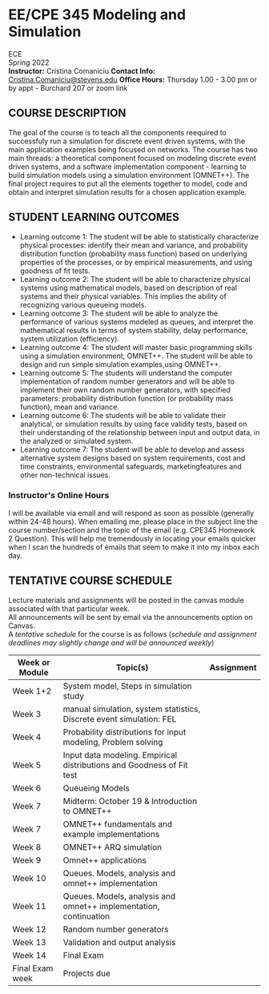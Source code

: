 # EE/CPE 345 Modeling and Simulation

ECE </br>
Spring 2022 </br>
**Instructor:** Cristina Comaniciu
**Contact Info:** Cristina.Comaniciu@stevens.edu
**Office Hours:** Thursday 1.00 - 3.00 pm or by appt - Burchard 207 or zoom link

## COURSE DESCRIPTION

The goal of the course is to teach all the components reequired to successfuly run a simulation for discrete event driven systems, with the main application examples being focused on networks. The course has two main threads: a theoretical component focused on modeling discrete event driven systems, and a software implementation component - learning to build simulation models using a simulation environment (OMNET++). The final project requires to put all the elements together to model, code and obtain and interpret simulation results for a chosen application example.

## STUDENT LEARNING OUTCOMES

* Learning outcome 1: The student will be able to statistically characterize physical processes: identify their mean and variance, and probability distribution function (probability mass function) based on underlying properties of the processes, or by empirical measurements, and using goodness of fit tests.
* Learning outcome 2: The student will be able to characterize physical systems using mathematical models, based on description of real systems and their physical variables. This implies the ability of recognizing various queueing models.
* Learning outcome 3: The student will be able to analyze the performance of various systems modeled as queues, and interpret the mathematical results in terms of system stability, delay performance, system utilization (efficiency).
* Learning outcome 4: The student will master basic programming skills using a simulation environment, OMNET++. The student will be able to design and run simple simulation examples,using OMNET++.
* Learning outcome 5: The students will understand the computer implementation of random number generators and will be able to implement their own random number generators, with specified parameters: probability distribution function (or probability mass function), mean and variance.
* Learning outcome 6: The students will be able to validate their analytical, or simulation results by using face validity tests, based on their understanding of the relationship between input and output data, in the analyzed or simulated system.
* Learning outcome 7: The student will be able to develop and assess alternative system designs based on system requirements, cost and time constraints, environmental safeguards, marketingfeatures and other non-technical issues.

### Instructor's Online Hours

I will be available via email and will respond as soon as possible (generally within 24-48 hours). When emailing me, please place in the subject line the course number/section and the topic of the email (e.g. CPE345 Homework 2 Question). This will help me tremendously in locating your emails quicker when I scan the hundreds of emails that seem to make it into my inbox each day.

## TENTATIVE COURSE SCHEDULE

Lecture materials and assignments will be posted in the canvas module associated with that particular week. </br>
All announcements will be sent by email via the announcements option on Canvas. </br>
A *tentative schedule* for the course is as follows (*schedule and assignment deadlines may slightly change and will be announced weekly*)

| Week or Module | Topic(s) | Assignment
| --- | --- | --- |
| Week 1+2 | System model, Steps in simulation study | |
| Week 3 | manual simulation, system statistics, Discrete event simulation: FEL | |
| Week 4 | Probability distributions for input modeling, Problem solving | |
| Week 5 | Input data modeling. Empirical distributions and Goodness of Fit test | |
| Week 6 | Queueing Models | |
| Week 7 | Midterm: October 19 & Introduction to OMNET++ | |
| Week 7 | OMNET++ fundamentals and example implementations | |
| Week 8 | OMNET++ ARQ simulation | |
| Week 9 | Omnet++ applications | |
| Week 10 | Queues. Models, analysis and omnet++ implementation | |
| Week 11 | Queues. Models, analysis and omnet++ implementation, continuation | |
| Week 12 | Random number generators | |
| Week 13 | Validation and output analysis | |
| Week 14 | Final Exam | |
| Final Exam week | Projects due | |
